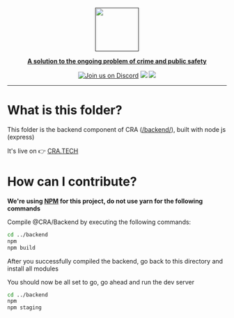 
  <a href=""><p align="center">
<img height=100 src="https://github.com/GarretTomlin/CrimeStop-Analytics/blob/staging/docs/logo.png"/>
<p align="center">
  <strong>A solution to the ongoing problem of crime and public safety</strong>
</p>
  <p align="center">
  <a href="https://discord.gg/QCGtwgnj"><img alt="Join us on Discord" src="https://img.shields.io/discord/1087405055403106344?color=AA0000&logo=discord&logoColor=white"></a>
<img src="https://img.shields.io/github/license/garrettomlin/crimeStop-Analytics?color=AA0000&logoColor=5B5B5B">
<img src="https://img.shields.io/github/contributors/garrettomlin/CrimeStop-Analytics?color=AA0000">

</p>

---

# What is this folder?

This folder is the backend component of CRA ([/backend/](https://en.wikipedia.org/wiki/Frontend_and_backend#Backend_focused)), built with node js (express)

It's live on 👉 [CRA.TECH](https://www.crimestop-analytics.tech/)

# How can I contribute?

**We're using [NPM](https://www.npmjs.com/) for this project, do not use yarn for the following commands**

Compile @CRA/Backend by executing the following commands:

```bash
cd ../backend
npm
npm build
```

After you successfully compiled the backend, go back to this directory and install all modules

You should now be all set to go, go ahead and run the dev server

```bash
cd ../backend
npm
npm staging
```